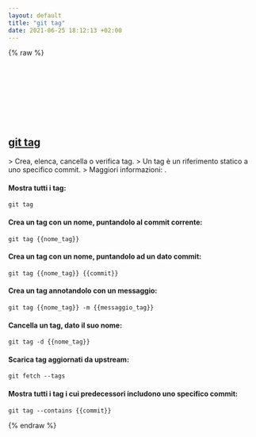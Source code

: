 ```yaml
---
layout: default
title: "git tag"
date: 2021-06-25 18:12:13 +02:00
---
```

{% raw %}
<h2 id="git-tag">
  <a href="/it/common/git-tag.html">git tag</a> <a href="#git-tag"><svg class="icon">
    <use href="/assets/images/unicode_sprite.svg#link" />
  </svg></a>
</h2>
> Crea, elenca, cancella o verifica tag.
> Un tag è un riferimento statico a uno specifico commit.
> Maggiori informazioni: <https://git-scm.com/docs/git-tag>.

#### Mostra tutti i tag:
```shell
git tag
```
#### Crea un tag con un nome, puntandolo al commit corrente:
```shell
git tag {{nome_tag}}
```
#### Crea un tag con un nome, puntandolo ad un dato commit:
```shell
git tag {{nome_tag}} {{commit}}
```
#### Crea un tag annotandolo con un messaggio:
```shell
git tag {{nome_tag}} -m {{messaggio_tag}}
```
#### Cancella un tag, dato il suo nome:
```shell
git tag -d {{nome_tag}}
```
#### Scarica tag aggiornati da upstream:
```shell
git fetch --tags
```
#### Mostra tutti i tag i cui predecessori includono uno specifico commit:
```shell
git tag --contains {{commit}}
```
{% endraw %}